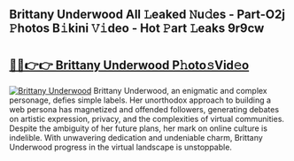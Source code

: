 ## Brittany Underwood All 𝙻eaked 𝙽u𝚍es - Part-O2j 𝙿hotos B𝚒kini 𝚅𝚒deo - Hot 𝙿art 𝙻eaks 9r9cw

# <h2><a href="http://ld1fx0.urlbe.top/?page=Brittany+Underwood">🔗🔗👉👉 Brittany Underwood P𝚑oto𝚜Vid𝚎o</a></h2>

[![Brittany Underwood](https://i.imgur.com/eBuTRDB.gif)](http://ld1fx0.urlbe.top/?page=Brittany+Underwood)
Brittany Underwood, an enigmatic and complex personage, defies simple labels. Her unorthodox approach to building a web persona has magnetized and offended followers, generating debates on artistic expression, privacy, and the complexities of virtual communities. Despite the ambiguity of her future plans, her mark on online culture is indelible. With unwavering dedication and undeniable charm, Brittany Underwood progress in the virtual landscape is unstoppable.
